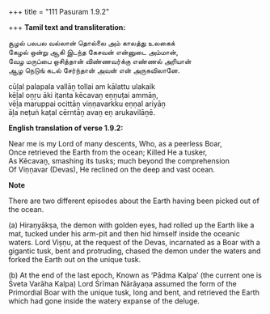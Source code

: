 +++
title = "111 Pasuram 1.9.2"

+++
**Tamil text and transliteration:**

சூழல் பலபல வல்லான் தொல்லை அம் காலத்து உலகைக்  
கேழல் ஒன்று ஆகி இடந்த கேசவன் என்னுடை அம்மான்,  
வேழ மருப்பை ஒசித்தான் விண்ணவர்க்கு எண்ணல் அரியான்  
ஆழ நெடுங் கடல் சேர்ந்தான் அவன் என் அருகவிலானே.

cūḻal palapala vallāṉ tollai am kālattu ulakaik  
kēḻal oṉṟu āki iṭanta kēcavaṉ eṉṉuṭai ammāṉ,  
vēḻa maruppai ocittāṉ viṇṇavarkku eṇṇal ariyāṉ  
āḻa neṭuṅ kaṭal cērntāṉ avaṉ eṉ arukavilāṉē.

**English translation of verse 1.9.2:**

Near me is my Lord of many descents, Who, as a peerless Boar,  
Once retrieved the Earth from the ocean; Killed He a tusker,  
As Kēcavaṉ, smashing its tusks; much beyond the comprehension  
Of Viṇṇavar (Devas), He reclined on the deep and vast ocean.

**Note**

There are two different episodes about the Earth having been picked out of the ocean.

\(a\) Hiraṇyākṣa, the demon with golden eyes, had rolled up the Earth like a mat, tucked under his arm-pit and then hid himself inside the oceanic waters. Lord Viṣṇu, at the request of the Devas, incarnated as a Boar with a gigantic tusk, bent and protruding, chased the demon under the waters and forked the Earth out on the unique tusk.

\(b\) At the end of the last epoch, Known as ‘Pādma Kalpa’ (the current one is Śveta Varāha Kalpa) Lord Śrīman Nārāyaṇa assumed the form of the Primordial Boar with the unique tusk, long and bent, and retrieved the Earth which had gone inside the watery expanse of the deluge.


